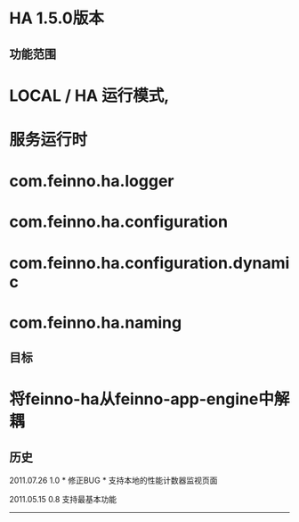 HA 1.5.0版本
=============================================================

功能范围
-------------------------------------------------------------
# LOCAL / HA 运行模式, 
# 服务运行时 
# com.feinno.ha.logger
# com.feinno.ha.configuration
# com.feinno.ha.configuration.dynamic
# com.feinno.ha.naming

目标
-------------------------------------------------------------
# 将feinno-ha从feinno-app-engine中解耦



历史
------------------------------------------------------------
2011.07.26
1.0
	* 修正BUG
	* 支持本地的性能计数器监视页面
	
2011.05.15
0.8
	支持最基本功能
	

------------------------------------------------------------